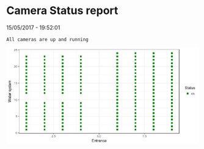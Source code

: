 Camera Status report
================
15/05/2017 - 19:52:01

    All cameras are up and running

![](camreport_files/figure-markdown_github/unnamed-chunk-2-1.png)
